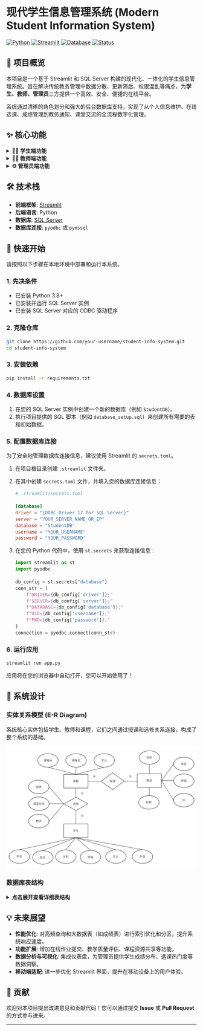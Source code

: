 # 现代学生信息管理系统 (Modern Student Information System)

[![Python](https://img.shields.io/badge/Python-3.x-blue.svg)](https://www.python.org/)
[![Streamlit](https://img.shields.io/badge/Framework-Streamlit-ff69b4.svg)](https://streamlit.io/)
[![Database](https://img.shields.io/badge/Database-SQL%20Server-CC2927.svg)](https://www.microsoft.com/en-us/sql-server)
[![Status](https://img.shields.io/badge/Status-In%20Development-orange.svg)]()

## 🌟 项目概览

本项目是一个基于 Streamlit 和 SQL Server 构建的现代化、一体化的学生信息管理系统。旨在解决传统教务管理中数据分散、更新滞后、权限混乱等痛点，为**学生、教师、管理员**三方提供一个高效、安全、便捷的在线平台。

系统通过清晰的角色划分和强大的后台数据库支持，实现了从个人信息维护、在线选课、成绩管理到教务通知、课堂交流的全流程数字化管理。

## ✨ 核心功能

<details>
<summary><b>👨‍🎓 学生端功能</b></summary>

- **个人中心**: 查询与修改个人基本信息（姓名、邮箱、专业等）。
- **选课系统**: 在线浏览课程列表，自由进行选课与退课操作。
- **成绩查询**: 实时查看所有已修课程的成绩。
- **教务通知**: 接收并查阅管理员发布的最新教务通知。
- **课堂互动**: 参与所选课程的在线交流区，与师生互动。

</details>

<details>
<summary><b>👩‍🏫 教师端功能</b></summary>

- **课程管理**: 查看自己所授课程列表及详细的选课学生名单。
- **成绩录入**: 方便地上传、修改和发布学生的课程成绩。
- **个人信息**: 管理个人基本资料。
- **信息获取**: 接收教务通知，参与课程交流。

</details>

<details>
<summary><b>⚙️ 管理员端功能</b></summary>

- **全方位管理**: 集中管理学生、教师和课程的基础信息。
- **信息发布**: 发布、更新和管理全校范围的教务通知。
- **社区监督**: 监管所有课程的交流区，确保和谐的交流环境。

</details>

## 🛠️ 技术栈

- **前端框架**: [Streamlit](https://streamlit.io/)
- **后端语言**: Python
- **数据库**: [SQL Server](https://www.microsoft.com/en-us/sql-server)
- **数据库连接**: `pyodbc` 或 `pymssql`

## 🚀 快速开始

请按照以下步骤在本地环境中部署和运行本系统。

### 1. 先决条件

- 已安装 Python 3.8+
- 已安装并运行 SQL Server 实例
- 已安装 SQL Server 对应的 ODBC 驱动程序

### 2. 克隆仓库

```bash
git clone https://github.com/your-username/student-info-system.git
cd student-info-system
```

### 3. 安装依赖

```bash
pip install -r requirements.txt
```

### 4. 数据库设置

1.  在您的 SQL Server 实例中创建一个新的数据库（例如 `StudentDB`）。
2.  执行项目提供的 SQL 脚本（例如 `database_setup.sql`）来创建所有需要的表和初始数据。

### 5. 配置数据库连接

为了安全地管理数据库连接信息，建议使用 Streamlit 的 `secrets.toml`。

1.  在项目根目录创建 `.streamlit` 文件夹。
2.  在其中创建 `secrets.toml` 文件，并填入您的数据库连接信息：

    ```toml
    # .streamlit/secrets.toml

    [database]
    driver = "{ODBC Driver 17 for SQL Server}"
    server = "YOUR_SERVER_NAME_OR_IP"
    database = "StudentDB"
    username = "YOUR_USERNAME"
    password = "YOUR_PASSWORD"
    ```

3.  在您的 Python 代码中，使用 `st.secrets` 来获取连接信息：
    ```python
    import streamlit as st
    import pyodbc

    db_config = st.secrets["database"]
    conn_str = (
        f"DRIVER={db_config['driver']};"
        f"SERVER={db_config['server']};"
        f"DATABASE={db_config['database']};"
        f"UID={db_config['username']};"
        f"PWD={db_config['password']};"
    )
    connection = pyodbc.connect(conn_str)
    ```

### 6. 运行应用

```bash
streamlit run app.py
```

应用将在您的浏览器中自动打开，您可以开始使用了！

## 🎨 系统设计

### 实体关系模型 (E-R Diagram)

系统核心实体包括学生、教师和课程，它们之间通过授课和选修关系连接，构成了整个系统的基础。

![ER图](./img/ER.png)

### 数据库表结构

<details>
<summary><b>点击展开查看详细表结构</b></summary>

#### 教师表 (teachers)
| 字段名 | 数据类型 | 约束 | 描述 |
|---|---|---|---|
| `TeacherID` | INT | PRIMARY KEY | 教师唯一标识 |
| `TeacherName` | NVARCHAR(100) | NOT NULL | 教师姓名 |
| `Email` | NVARCHAR(100) | | 教师邮箱 |
| `Position` | NVARCHAR(50) | | 教师职位 |

---

#### 学生表 (students)
| 字段名 | 数据类型 | 约束 | 描述 |
|---|---|---|---|
| `StudentID` | INT | PRIMARY KEY | 学生唯一标识 |
| `StudentName` | NVARCHAR(100) | NOT NULL | 学生姓名 |
| `Email` | NVARCHAR(100) | | 学生邮箱 |
| `Major` | NVARCHAR(50) | | 学生专业 |
| `Grade` | NVARCHAR(20) | | 学生年级 |

---

#### 课程表 (courses)
| 字段名 | 数据类型 | 约束 | 描述 |
|---|---|---|---|
| `CourseID` | INT | PRIMARY KEY | 课程唯一标识 |
| `CourseName` | NVARCHAR(100) | NOT NULL | 课程名称 |
| `Credits` | INT | | 课程学分 |
| `TeacherID` | INT | FOREIGN KEY | 授课教师ID |

---

#### 选课表 (course_enrollments)
| 字段名 | 数据类型 | 约束 | 描述 |
|---|---|---|---|
| `EnrollmentID` | INT | PRIMARY KEY, IDENTITY(1,1) | 选课记录唯一标识 |
| `StudentID` | INT | FOREIGN KEY | 学生ID |
| `CourseID` | INT | FOREIGN KEY | 课程ID |
| `Grade` | INT | CHECK(Grade >= 0 AND Grade <= 100) | 成绩（0-100） |

---

#### 课堂交流表 (class_interaction)
| 字段名 | 数据类型 | 约束 | 描述 |
|---|---|---|---|
| `InteractionID` | INT | PRIMARY KEY, IDENTITY(1,1) | 自动生成的记录ID |
| `CourseID` | INT | NOT NULL | 班级号 |
| `SpeakerType` | VARCHAR(50) | NOT NULL | 发言人身份 |
| `SpeakerName` | VARCHAR(100) | NOT NULL | 发言人姓名 |
| `Content` | TEXT | NOT NULL | 发言内容 |
| `Timestamp` | DATETIME | DEFAULT GETDATE() | 发言时间 |

---

#### 教务通知表 (academic_notices)
| 字段名 | 数据类型 | 约束 | 描述 |
|---|---|---|---|
| `NotificationID` | INT | PRIMARY KEY, IDENTITY(1,1) | 自动生成的通知ID |
| `Title` | VARCHAR(255) | NOT NULL | 通知标题 |
| `Content` | TEXT | NOT NULL | 通知内容 |
| `Publisher` | VARCHAR(100) | NOT NULL | 发布人 |
| `PublishDate` | DATETIME | DEFAULT GETDATE() | 发布日期 |
| `Status` | VARCHAR(50) | DEFAULT 'Active' | 通知状态（Active/Expired）|

</details>

## 💡 未来展望

- **性能优化**: 对高频查询和大数据表（如成绩表）进行索引优化和分区，提升系统响应速度。
- **功能扩展**: 增加在线作业提交、教学质量评估、课程资源共享等功能。
- **数据分析与可视化**: 集成仪表盘，为管理员提供学生成绩分布、选课热门度等数据洞察。
- **移动端适配**: 进一步优化 Streamlit 界面，提升在移动设备上的用户体验。

## 🤝 贡献

欢迎对本项目提出改进意见和贡献代码！您可以通过提交 **Issue** 或 **Pull Request** 的方式参与进来。

---
